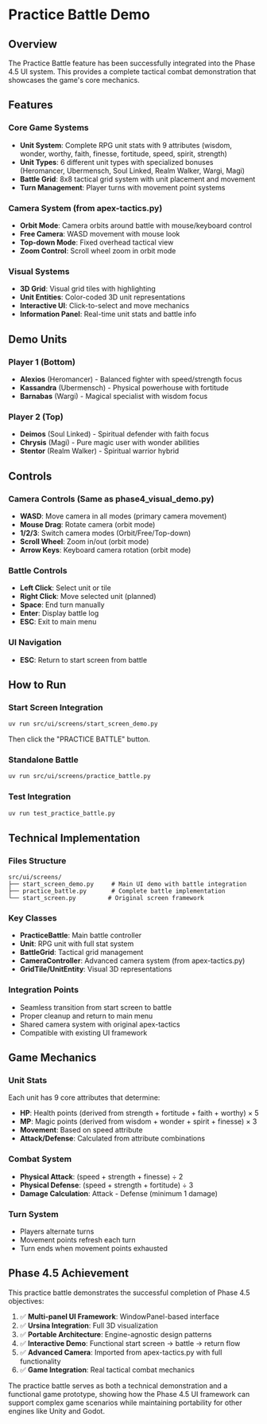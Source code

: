 # Practice Battle Demo

## Overview

The Practice Battle feature has been successfully integrated into the Phase 4.5 UI system. This provides a complete tactical combat demonstration that showcases the game's core mechanics.

## Features

### Core Game Systems
- **Unit System**: Complete RPG unit stats with 9 attributes (wisdom, wonder, worthy, faith, finesse, fortitude, speed, spirit, strength)
- **Unit Types**: 6 different unit types with specialized bonuses (Heromancer, Ubermensch, Soul Linked, Realm Walker, Wargi, Magi)
- **Battle Grid**: 8x8 tactical grid system with unit placement and movement
- **Turn Management**: Player turns with movement point systems

### Camera System (from apex-tactics.py)
- **Orbit Mode**: Camera orbits around battle with mouse/keyboard control
- **Free Camera**: WASD movement with mouse look
- **Top-down Mode**: Fixed overhead tactical view
- **Zoom Control**: Scroll wheel zoom in orbit mode

### Visual Systems
- **3D Grid**: Visual grid tiles with highlighting
- **Unit Entities**: Color-coded 3D unit representations
- **Interactive UI**: Click-to-select and move mechanics
- **Information Panel**: Real-time unit stats and battle info

## Demo Units

### Player 1 (Bottom)
- **Alexios** (Heromancer) - Balanced fighter with speed/strength focus
- **Kassandra** (Ubermensch) - Physical powerhouse with fortitude
- **Barnabas** (Wargi) - Magical specialist with wisdom focus

### Player 2 (Top)
- **Deimos** (Soul Linked) - Spiritual defender with faith focus
- **Chrysis** (Magi) - Pure magic user with wonder abilities
- **Stentor** (Realm Walker) - Spiritual warrior hybrid

## Controls

### Camera Controls (Same as phase4_visual_demo.py)
- **WASD**: Move camera in all modes (primary camera movement)
- **Mouse Drag**: Rotate camera (orbit mode)
- **1/2/3**: Switch camera modes (Orbit/Free/Top-down)
- **Scroll Wheel**: Zoom in/out (orbit mode)
- **Arrow Keys**: Keyboard camera rotation (orbit mode)

### Battle Controls
- **Left Click**: Select unit or tile
- **Right Click**: Move selected unit (planned)
- **Space**: End turn manually
- **Enter**: Display battle log
- **ESC**: Exit to main menu

### UI Navigation
- **ESC**: Return to start screen from battle

## How to Run

### Start Screen Integration
```bash
uv run src/ui/screens/start_screen_demo.py
```
Then click the "PRACTICE BATTLE" button.

### Standalone Battle
```bash
uv run src/ui/screens/practice_battle.py
```

### Test Integration
```bash
uv run test_practice_battle.py
```

## Technical Implementation

### Files Structure
```
src/ui/screens/
├── start_screen_demo.py     # Main UI demo with battle integration
├── practice_battle.py       # Complete battle implementation
└── start_screen.py         # Original screen framework
```

### Key Classes
- **PracticeBattle**: Main battle controller
- **Unit**: RPG unit with full stat system
- **BattleGrid**: Tactical grid management
- **CameraController**: Advanced camera system (from apex-tactics.py)
- **GridTile/UnitEntity**: Visual 3D representations

### Integration Points
- Seamless transition from start screen to battle
- Proper cleanup and return to main menu
- Shared camera system with original apex-tactics
- Compatible with existing UI framework

## Game Mechanics

### Unit Stats
Each unit has 9 core attributes that determine:
- **HP**: Health points (derived from strength + fortitude + faith + worthy) × 5
- **MP**: Magic points (derived from wisdom + wonder + spirit + finesse) × 3
- **Movement**: Based on speed attribute
- **Attack/Defense**: Calculated from attribute combinations

### Combat System
- **Physical Attack**: (speed + strength + finesse) ÷ 2
- **Physical Defense**: (speed + strength + fortitude) ÷ 3
- **Damage Calculation**: Attack - Defense (minimum 1 damage)

### Turn System
- Players alternate turns
- Movement points refresh each turn
- Turn ends when movement points exhausted

## Phase 4.5 Achievement

This practice battle demonstrates the successful completion of Phase 4.5 objectives:

1. ✅ **Multi-panel UI Framework**: WindowPanel-based interface
2. ✅ **Ursina Integration**: Full 3D visualization 
3. ✅ **Portable Architecture**: Engine-agnostic design patterns
4. ✅ **Interactive Demo**: Functional start screen → battle → return flow
5. ✅ **Advanced Camera**: Imported from apex-tactics.py with full functionality
6. ✅ **Game Integration**: Real tactical combat mechanics

The practice battle serves as both a technical demonstration and a functional game prototype, showing how the Phase 4.5 UI framework can support complex game scenarios while maintaining portability for other engines like Unity and Godot.